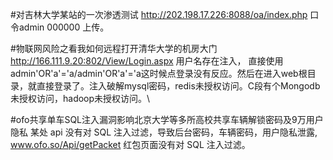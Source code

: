 #对吉林大学某站的一次渗透测试
http://202.198.17.226:8088/oa/index.php
口令admin 000000 上传。

#物联网风险之看我如何远程打开清华大学的机房大门
http://166.111.9.20:802/View/Login.aspx 用户名存在注入，
直接使用admin'OR'a'='a/admin'OR'a'='a这时候点登录没有反应。然后在进入web根目录，就直接登录了。注入破解mysql密码，redis未授权访问。C段有个Mongodb未授权访问，hadoop未授权访问。\

#ofo共享单车SQL注入漏洞影响北京大学等多所高校共享车辆解锁密码及9万用户隐私
某处 api 没有对 SQL 注入过滤，导致后台密码，车辆密码，用户隐私泄露, www.ofo.so/Api/getPacket 红包页面没有对 SQL 注入过滤。